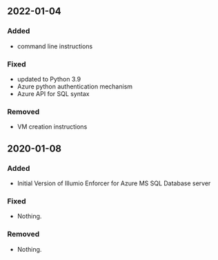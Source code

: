 ## 2022-01-04

### Added
- command line instructions

### Fixed
- updated to Python 3.9
- Azure python authentication mechanism
- Azure API for SQL syntax

### Removed
- VM creation instructions

## 2020-01-08

### Added
* Initial Version of Illumio Enforcer for Azure MS SQL Database server

### Fixed
- Nothing.

### Removed
- Nothing.
